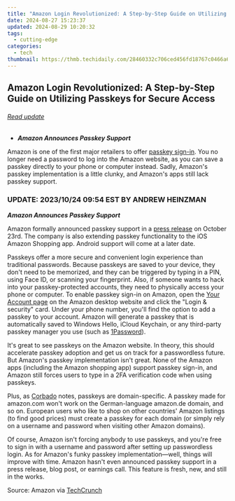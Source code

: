 ```yaml
---
title: "Amazon Login Revolutionized: A Step-by-Step Guide on Utilizing Passkeys for Secure Access"
date: 2024-08-27 15:23:37
updated: 2024-08-29 10:20:32
tags:
  - cutting-edge
categories:
  - tech
thumbnail: https://thmb.techidaily.com/28460332c706ced456fd18767c0466a64d105614a00c30d76ebc074f7652f887.jpg
---
```


## Amazon Login Revolutionized: A Step-by-Step Guide on Utilizing Passkeys for Secure Access

###### [Read update](https://facebook-video-content.techidaily.com/new-2024-approved-three-foundational-elements-for-powerful-facebook-ad-headlines/) 

* **_Amazon Announces Passkey Support_**

 Amazon is one of the first major retailers to offer [passkey sign-in](https://location-social.techidaily.com/how-to-change-your-apple-iphone-12-pro-max-location-on-life360-without-anyone-knowing-drfone-by-drfone-virtual-ios/). You no longer need a password to log into the Amazon website, as you can save a passkey directly to your phone or computer instead. Sadly, Amazon's passkey implementation is a little clunky, and Amazon's apps still lack passkey support.

###  UPDATE: 2023/10/24 09:54 EST BY ANDREW HEINZMAN

**_Amazon Announces Passkey Support_** 

 Amazon formally announced passkey support in a [press release](https://www.aboutamazon.com/news/retail/amazon-passwordless-sign-in-passkey) on October 23rd. The company is also extending passkey functionality to the iOS Amazon Shopping app. Android support will come at a later date. 

 Passkeys offer a more secure and convenient login experience than traditional passwords. Because passkeys are saved to your device, they don't need to be memorized, and they can be triggered by typing in a PIN, using Face ID, or scanning your fingerprint. Also, if someone wants to hack into your passkey-protected accounts, they need to physically access your phone or computer. To enable passkey sign-in on Amazon, open the [Your Account page](https://www.amazon.com/gp/css/homepage.html?tag=hotoge-20&ascsubtag=UUhtgUeUpU2000729&asc%5Frefurl=https%3A%2F%2Fwww.howtogeek.com%2Fyou-can-now-sign-into-amazon-with-passkeys%2F&asc%5Fcampaign=Short-Term) on the Amazon desktop website and click the "Login & security" card. Under your phone number, you'll find the option to add a passkey to your account. Amazon will generate a passkey that is automatically saved to Windows Hello, iCloud Keychain, or any third-party passkey manager you use (such as [1Password](https://ios-unlock.techidaily.com/in-2024-how-to-unlock-iphone-11-pro-passcode-without-computer-by-drfone-ios/)).

 It's great to see passkeys on the Amazon website. In theory, this should accelerate passkey adoption and get us on track for a passwordless future. But Amazon's passkey implementation isn't great. None of the Amazon apps (including the Amazon shopping app) support passkey sign-in, and Amazon still forces users to type in a 2FA verification code when using passkeys.

 Plus, as [Corbado](https://www.corbado.com/blog/amazon-passkeys-launch) notes, passkeys are domain-specific. A passkey made for amazon.com won't work on the German-language amazon.de domain, and so on. European users who like to shop on other countries' Amazon listings (to find good prices) must create a passkey for each domain (or simply rely on a username and password when visiting other Amazon domains).

 Of course, Amazon isn't forcing anybody to use passkeys, and you're free to sign in with a username and password after setting up passwordless login. As for Amazon's funky passkey implementation—well, things will improve with time. Amazon hasn't even announced passkey support in a press release, blog post, or earnings call. This feature is fresh, new, and still in the works.

 Source: Amazon via [TechCrunch](https://techcrunch.com/2023/10/17/amazon-passkey-sign-in/)

<ins class="adsbygoogle"
     style="display:block"
     data-ad-format="autorelaxed"
     data-ad-client="ca-pub-7571918770474297"
     data-ad-slot="1223367746"></ins>



<ins class="adsbygoogle"
     style="display:block"
     data-ad-client="ca-pub-7571918770474297"
     data-ad-slot="8358498916"
     data-ad-format="auto"
     data-full-width-responsive="true"></ins>
